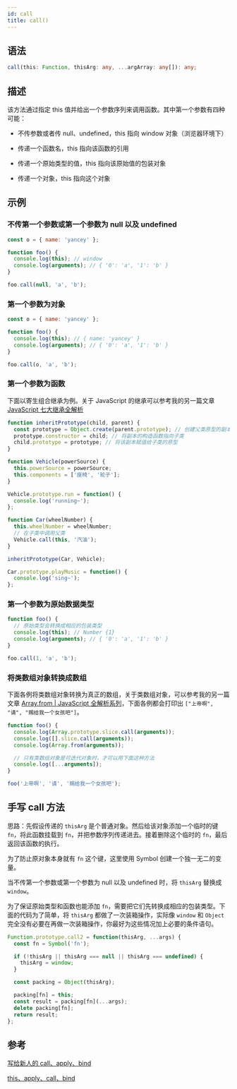 ```yaml
---
id: call
title: call()
---
```


## 语法

```ts
call(this: Function, thisArg: any, ...argArray: any[]): any;
```

## 描述

该方法通过指定 this 值并给出一个参数序列来调用函数。其中第一个参数有四种可能：

- 不传参数或者传 null、undefined，this 指向 window 对象（浏览器环境下）

- 传递一个函数名，this 指向该函数的引用

- 传递一个原始类型的值，this 指向该原始值的包装对象

- 传递一个对象，this 指向这个对象

## 示例

### 不传第一个参数或第一个参数为 null 以及 undefined

```js
const o = { name: 'yancey' };

function foo() {
  console.log(this); // window
  console.log(arguments); // { '0': 'a', '1': 'b' }
}

foo.call(null, 'a', 'b');
```

### 第一个参数为对象

```js
const o = { name: 'yancey' };

function foo() {
  console.log(this); // { name: 'yancey' }
  console.log(arguments); // { '0': 'a', '1': 'b' }
}

foo.call(o, 'a', 'b');
```

### 第一个参数为函数

下面以寄生组合继承为例。关于 JavaScript 的继承可以参考我的另一篇文章 [JavaScript 七大继承全解析](https://github.com/YanceyOfficial/interview/blob/master/JavaScript/JavaScript%20%E4%B8%83%E5%A4%A7%E7%BB%A7%E6%89%BF%E5%85%A8%E8%A7%A3%E6%9E%90.md)

```js
function inheritPrototype(child, parent) {
  const prototype = Object.create(parent.prototype); // 创建父类原型的副本
  prototype.constructor = child; // 将副本的构造函数指向子类
  child.prototype = prototype; // 将该副本赋值给子类的原型
}

function Vehicle(powerSource) {
  this.powerSource = powerSource;
  this.components = ['座椅', '轮子'];
}

Vehicle.prototype.run = function() {
  console.log('running~');
};

function Car(wheelNumber) {
  this.wheelNumber = wheelNumber;
  // 在子类中调用父类
  Vehicle.call(this, '汽油');
}

inheritPrototype(Car, Vehicle);

Car.prototype.playMusic = function() {
  console.log('sing~');
};
```

### 第一个参数为原始数据类型

```js
function foo() {
  // 原始类型会转换成相应的包装类型
  console.log(this); // Number {1}
  console.log(arguments); // { '0': 'a', '1': 'b' }
}

foo.call(1, 'a', 'b');
```

### 将类数组对象转换成数组

下面各例将类数组对象转换为真正的数组，关于类数组对象，可以参考我的另一篇文章 [Array.from | JavaScript 全解析系列](https://js.yanceyleo.com/ECMAScript/Array/Array.from)，下面各例都会打印出 `["上帝啊", "请", "赐给我一个女孩吧"]`。

```js
function foo() {
  console.log(Array.prototype.slice.call(arguments));
  console.log([].slice.call(arguments));
  console.log(Array.from(arguments));

  // 只有类数组对象是可迭代对象时，才可以用下面这种方法
  console.log([...arguments]);
}

foo('上帝啊', '请', '赐给我一个女孩吧');
```

## 手写 call 方法

思路：先假设传递的 `thisArg` 是个普通对象。然后给该对象添加一个临时的键 `fn`，将此函数挂载到 `fn`，并把参数序列传递进去。接着删除这个临时的 `fn`，最后返回该函数的执行。

为了防止原对象本身就有 `fn` 这个键，这里使用 Symbol 创建一个独一无二的变量。

当不传第一个参数或第一个参数为 null 以及 undefined 时，将 `thisArg` 替换成 `window`。

为了保证原始类型和函数也能添加 `fn`，需要把它们先转换成相应的包装类型。下面的代码为了简单，将 `thisArg` 都做了一次装箱操作，实际像 `window` 和 `Object` 完全没有必要在再做一次装箱操作，你最好为这些情况加上必要的条件语句。

```js
Function.prototype.call2 = function(thisArg, ...args) {
  const fn = Symbol('fn');

  if (!thisArg || thisArg === null || thisArg === undefined) {
    thisArg = window;
  }

  const packing = Object(thisArg);

  packing[fn] = this;
  const result = packing[fn](...args);
  delete packing[fn];
  return result;
};
```

## 参考

[写给新人的 call、apply、bind](https://aotu.io/notes/2016/09/02/Different-Binding/)

[this、apply、call、bind](https://juejin.im/post/59bfe84351882531b730bac2)
